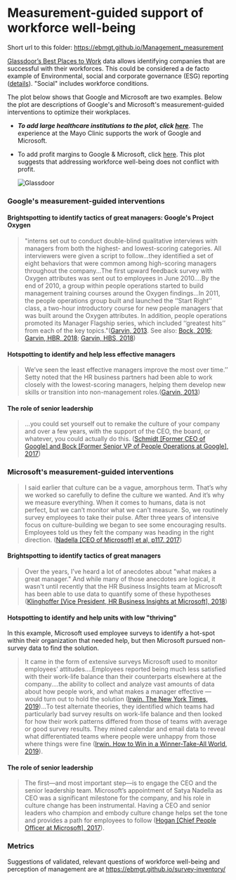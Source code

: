# Measurement-guided support of workforce well-being

Short url to this folder: https://ebmgt.github.io/Management_measurement

[Glassdoor’s Best Places to Work](https://www.glassdoor.com/Award) data allows identifying companies that are successful with their workforces.  This could be considered a de facto example of Environmental, social and corporate governance (ESG) reporting ([details](https://www.wikidoc.org/index.php/Industrial_and_organizational_psychology#Environmental,_social_and_corporate_governance_(ESG))). "Social" includes workforce conditions. 

The plot below shows that Google and Microsoft are two examples. Below the plot are descriptions of Google's and Microsoft's measurement-guided interventions to optimize their workplaces.

* ***To add large healthcare institutions to the plot, click [here](https://github.com/ebmgt/Management_measurement/blob/main/files/HealthCare.md)***. The experience at the Mayo Clinic supports the work of Google and Microsoft.
* To add profit margins to Google & Microsoft, click [here](https://github.com/ebmgt/ESG/blob/main/files/Plot-Glassdoor-profit_margins-2024-05-02.png). This plot suggests that addressing workforce well-being does not conflict with profit.

  ![Glassdoor](../main/files/Plot-Glassdoor-2024-05-02.png)

### Google's measurement-guided interventions

#### Brightspotting to identify tactics of great managers: Google's Project Oxygen
> "interns set out to conduct double-blind qualitative interviews with managers from both the highest- and lowest-scoring categories. All interviewers were given a script to follow...they identified a set of eight behaviors that were common among high-scoring managers throughout the company...The first upward feedback survey with Oxygen attributes was sent out to employees in June 2010....By the end of 2010, a group within people operations started to build management training courses around the Oxygen findings...In 2011, the people operations group built and launched the ‘‘Start Right’’ class, a two-hour introductory course for new people managers that was built around the Oxygen attributes. In addition, people operations promoted its Manager Flagship series, which included ‘‘greatest hits’’ from each of the key topics."([Garvin, 2013](https://store.hbr.org/product/google-s-project-oxygen-do-managers-matter/313110?sku=313110-PDF-ENG). See also: [Bock, 2016](https://search.worldcat.org/search?q=1-4447-9238-5); [Garvin, HBR, 2018](https://hbr.org/2013/12/how-google-sold-its-engineers-on-management); [Garvin, HBS, 2018](https://www.hbs.edu/faculty/Pages/item.aspx?num=44657))

#### Hotspotting to identify and help less effective managers
> We’ve seen the least effective managers improve the most over time.’’ Setty noted that the HR business partners had been able to work closely with the lowest-scoring managers, helping them develop new skills or transition into non-management roles.([Garvin, 2013](https://store.hbr.org/product/google-s-project-oxygen-do-managers-matter/313110?sku=313110-PDF-ENG))

#### The role of senior leadership
>  ...you could set yourself out to remake the culture of your company and over a few years, with the support of the CEO, the board, or whatever, you could actually do this. ([Schmidt [Former CEO of Google] and Bock [Former Senior VP of People Operations at Google], 2017](https://www.youtube.com/watch?v=Qbwq5it78_A}))

### Microsoft's measurement-guided interventions
> I said earlier that culture can be a vague, amorphous term. That’s why we worked so carefully to define the culture we wanted. And it’s why we measure everything. When it comes to humans, data is not perfect, but we can’t monitor what we can’t measure. So, we routinely survey employees to take their pulse. After three years of intensive focus on culture-building we began to see some encouraging results. Employees told us they felt the company was heading in the right direction. ([Nadella [CEO of Microsoft] et al, p117. 2017](https://search.worldcat.org/search?q=9780062959720&offset=1))

#### Brightspotting to identify tactics of great managers
> Over the years, I’ve heard a lot of anecdotes about "what makes a great manager." And while many of those anecdotes are logical, it wasn't until recently that the HR Business Insights team at Microsoft has been able to use data to quantify some of these hypotheses ([Klinghoffer [Vice President, HR Business Insights at Microsoft], 2018](https://www.linkedin.com/pulse/managers-like-box-chocolates-dawn-klinghoffer/))

#### Hotspotting to identify and help units with low "thriving"
In this example, Microsoft used employee surveys to identify a hot-spot within their organization that needed help, but then Microsoft pursued non-survey data to find the solution.
> It came in the form of extensive surveys Microsoft used to monitor employees’ attitudes....Employees reported being much less satisfied with their work-life balance than their counterparts elsewhere at the company....the ability to collect and analyze vast amounts of data about how people work, and what makes a manager effective — would turn out to hold the solution ([Irwin. The New York Times, 2019](https://www.nytimes.com/2019/06/15/upshot/how-to-win-neil-irwin.html))...To test alternate theories, they identified which teams had particularly bad survey results on work-life balance and then looked for how their work patterns differed from those of teams with average or good survey results. They mined calendar and email data to reveal what differentiated teams where people were unhappy from those where things were fine ([Irwin. How to Win in a Winner-Take-All World, 2019](https://search.worldcat.org/search?q=1250176271)).

#### The role of senior leadership
> The first—and most important step—is to engage the CEO and the senior leadership team. Microsoft’s appointment of Satya Nadella as CEO was a significant milestone for the company, and his role in culture change has been instrumental. Having a CEO and senior leaders who champion and embody culture change helps set the tone and provides a path for employees to follow ([Hogan [Chief People Officer at Microsoft], 2017](https://www.i4cp.com/interviews/kathleen-hogan-how-microsoft-is-transforming-its-culture)).

### Metrics
Suggestions of validated, relevant questions of workforce well-being and perception of management are at https://ebmgt.github.io/survey-inventory/ 
